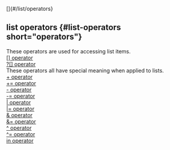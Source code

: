 []{#/list/operators}    
## list operators {#list-operators short="operators"}    
These operators are used for accessing list items.    
[\[\] operator](ref/operator/%5B%5D)    
[?\[\] operator](ref/operator/%3F%5B%5D)    
These operators all have special meaning when applied to lists.    
[+ operator](ref/operator/+)    
[+= operator](ref/operator/+=)    
[- operator](ref/operator/-)    
[-= operator](ref/operator/-=)    
[\| operator](ref/operator/%7C)    
[\|= operator](ref/operator/%7C=)    
[& operator](ref/operator/&)    
[&= operator](ref/operator/&=)    
[\^ operator](ref/operator/%5E)    
[\^= operator](ref/operator/%5E=)    
[in operator](ref/operator/in)  